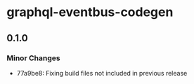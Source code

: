 # graphql-eventbus-codegen

## 0.1.0
### Minor Changes

- 77a9be8: Fixing build files not included in previous release
